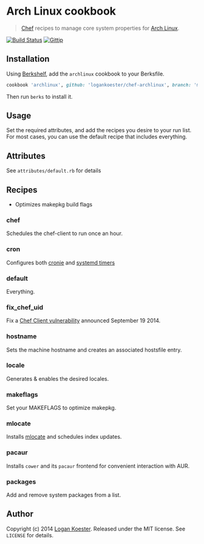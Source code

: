 # Arch Linux cookbook
> [Chef](http://getchef.com/) recipes to manage core system properties for [Arch Linux](http://archlinux.org).

[![Build Status](http://ci.ldk.io/logankoester/chef-archlinux/badge)](http://ci.ldk.io/logankoester/chef-archlinux/)
[![Gittip](http://img.shields.io/gittip/logankoester.png)](https://www.gittip.com/logankoester/)

## Installation

Using [Berkshelf](http://berkshelf.com/), add the `archlinux` cookbook to your Berksfile.

```ruby
cookbook 'archlinux', github: 'logankoester/chef-archlinux', branch: 'master'
```
Then run `berks` to install it.

## Usage

Set the required attributes, and add the recipes you desire to your run list. For most cases,
you can use the default recipe that includes everything.

## Attributes

See `attributes/default.rb` for details

## Recipes


  * Optimizes makepkg build flags

### chef

Schedules the chef-client to run once an hour.

### cron

Configures both [cronie](https://wiki.archlinux.org/index.php/cron) and [systemd timers](https://wiki.archlinux.org/index.php/Systemd/cron_functionality)

### default

Everything.

### fix_chef_uid

Fix a [Chef Client vulnerability](https://www.getchef.com/blog/2014/09/19/security-releases-chef-client-and-related-products-insecure-file-ownership/) announced September 19 2014.

### hostname

Sets the machine hostname and creates an associated hostsfile entry.

### locale

Generates & enables the desired locales.

### makeflags

Set your MAKEFLAGS to optimize makepkg.

### mlocate

Installs [mlocate](https://wiki.archlinux.org/index.php/Mlocate) and schedules index updates.

### pacaur

Installs `cower` and its `pacaur` frontend for convenient interaction with AUR.

### packages

Add and remove system packages from a list.

## Author

Copyright (c) 2014 [Logan Koester](http://logankoester.com). Released under the MIT license. See `LICENSE` for details.
